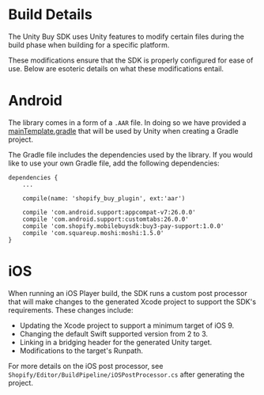 # Build Details

The Unity Buy SDK uses Unity features to modify certain files during the build phase when building for a specific platform.

These modifications ensure that the SDK is properly configured for ease of use. Below are esoteric details on what these modifications entail.

# Android

The library comes in a form of a `.AAR` file. In doing so we have provided a [mainTemplate.gradle](Assets/Plugins/Android/mainTemplate.gradle) that will be used by Unity when creating a Gradle project.

The Gradle file includes the dependencies used by the library. If you would like to use your own Gradle file, add the following dependencies:

```
dependencies {
    ...

    compile(name: 'shopify_buy_plugin', ext:'aar')

    compile 'com.android.support:appcompat-v7:26.0.0'
    compile 'com.android.support:customtabs:26.0.0'
    compile 'com.shopify.mobilebuysdk:buy3-pay-support:1.0.0'
    compile 'com.squareup.moshi:moshi:1.5.0'
}
```

# iOS

When running an iOS Player build, the SDK runs a custom post processor that will make changes to the generated Xcode project to support the SDK's requirements. These changes include:

* Updating the Xcode project to support a minimum target of iOS 9.
* Changing the default Swift supported version from 2 to 3.
* Linking in a bridging header for the generated Unity target.
* Modifications to the target's Runpath.

For more details on the iOS post processor, see `Shopify/Editor/BuildPipeline/iOSPostProcessor.cs` after generating the project.


